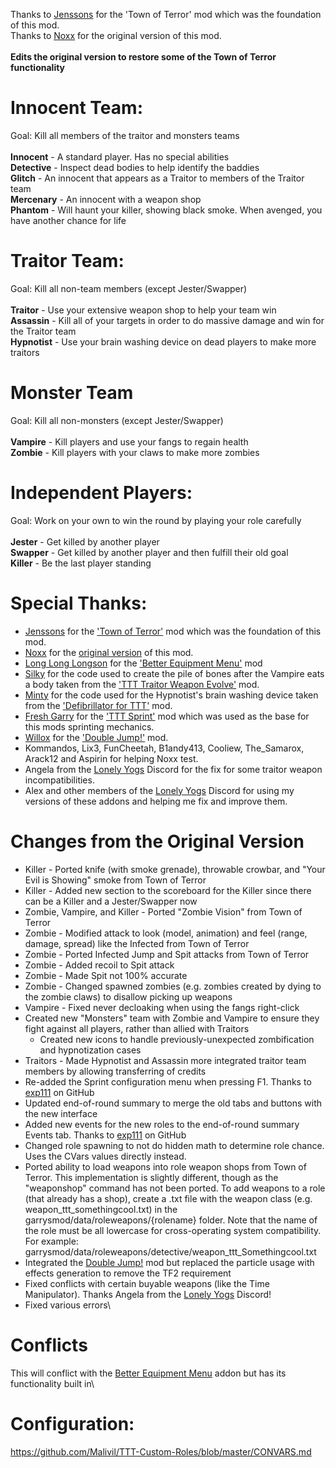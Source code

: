 Thanks to [Jenssons](https://steamcommunity.com/profiles/76561198044525091) for the 'Town of Terror' mod which was the foundation of this mod.\
Thanks to [Noxx](https://steamcommunity.com/id/nickpops98) for the original version of this mod.\
\
**Edits the original version to restore some of the Town of Terror functionality**

# Innocent Team:
Goal: Kill all members of the traitor and monsters teams\
\
**Innocent** - A standard player. Has no special abilities\
**Detective** - Inspect dead bodies to help identify the baddies\
**Glitch** - An innocent that appears as a Traitor to members of the Traitor team\
**Mercenary** - An innocent with a weapon shop\
**Phantom** - Will haunt your killer, showing black smoke. When avenged, you have another chance for life

# Traitor Team:
Goal: Kill all non-team members (except Jester/Swapper)\
\
**Traitor** - Use your extensive weapon shop to help your team win\
**Assassin** - Kill all of your targets in order to do massive damage and win for the Traitor team\
**Hypnotist** - Use your brain washing device on dead players to make more traitors

# Monster Team
Goal: Kill all non-monsters (except Jester/Swapper)\
\
**Vampire** - Kill players and use your fangs to regain health\
**Zombie** - Kill players with your claws to make more zombies

# Independent Players:
Goal: Work on your own to win the round by playing your role carefully\
\
**Jester** - Get killed by another player\
**Swapper** - Get killed by another player and then fulfill their old goal\
**Killer** - Be the last player standing

# Special Thanks:
- [Jenssons](https://steamcommunity.com/profiles/76561198044525091) for the ['Town of Terror'](https://steamcommunity.com/sharedfiles/filedetails/?id=1092556189) mod which was the foundation of this mod.
- [Noxx](https://steamcommunity.com/id/nickpops98) for the [original version](https://steamcommunity.com/sharedfiles/filedetails/?id=1215502383) of this mod.
- [Long Long Longson](https://steamcommunity.com/id/gamerhenne) for the ['Better Equipment Menu'](https://steamcommunity.com/sharedfiles/filedetails/?id=878772496) mod
- [Silky](https://steamcommunity.com/profiles/76561198094798859) for the code used to create the pile of bones after the Vampire eats a body taken from the ['TTT Traitor Weapon Evolve'](https://steamcommunity.com/sharedfiles/filedetails/?id=1240572856) mod.
- [Minty](https://steamcommunity.com/id/_Minty_) for the code used for the Hypnotist's brain washing device taken from the ['Defibrillator for TTT'](https://steamcommunity.com/sharedfiles/filedetails/?id=801433502) mod.
- [Fresh Garry](https://steamcommunity.com/id/Fresh_Garry) for the ['TTT Sprint'](https://steamcommunity.com/sharedfiles/filedetails/?id=933056549) mod which was used as the base for this mods sprinting mechanics.
- [Willox](https://steamcommunity.com/id/willox) for the ['Double Jump!'](https://steamcommunity.com/sharedfiles/filedetails/?id=284538302) mod.
- Kommandos, Lix3, FunCheetah, B1andy413, Cooliew, The_Samarox, Arack12 and Aspirin for helping Noxx test.
- Angela from the [Lonely Yogs](https://lonely-yogs.co.uk/) Discord for the fix for some traitor weapon incompatibilities.
- Alex and other members of the [Lonely Yogs](https://lonely-yogs.co.uk/) Discord for using my versions of these addons and helping me fix and improve them.

# Changes from the Original Version
- Killer - Ported knife (with smoke grenade), throwable crowbar, and "Your Evil is Showing" smoke from Town of Terror
- Killer - Added new section to the scoreboard for the Killer since there can be a Killer and a Jester/Swapper now
- Zombie, Vampire, and Killer - Ported "Zombie Vision" from Town of Terror
- Zombie - Modified attack to look (model, animation) and feel (range, damage, spread) like the Infected from Town of Terror
- Zombie - Ported Infected Jump and Spit attacks from Town of Terror
- Zombie - Added recoil to Spit attack
- Zombie - Made Spit not 100% accurate
- Zombie - Changed spawned zombies (e.g. zombies created by dying to the zombie claws) to disallow picking up weapons
- Vampire - Fixed never decloaking when using the fangs right-click
- Created new "Monsters" team with Zombie and Vampire to ensure they fight against all players, rather than allied with Traitors
	- Created new icons to handle previously-unexpected zombification and hypnotization cases
- Traitors - Made Hypnotist and Assassin more integrated traitor team members by allowing transferring of credits
- Re-added the Sprint configuration menu when pressing F1. Thanks to [exp111](https://github.com/exp111/TTT-Custom-Roles/) on GitHub
- Updated end-of-round summary to merge the old tabs and buttons with the new interface
- Added new events for the new roles to the end-of-round summary Events tab. Thanks to [exp111](https://github.com/exp111/TTT-Custom-Roles/) on GitHub
- Changed role spawning to not do hidden math to determine role chance. Uses the CVars values directly instead.
- Ported ability to load weapons into role weapon shops from Town of Terror. This implementation is slightly different, though as the "weaponshop" command has not been ported. To add weapons to a role (that already has a shop), create a .txt file with the weapon class (e.g. weapon_ttt_somethingcool.txt) in the garrysmod/data/roleweapons/{rolename} folder. Note that the name of the role must be all lowercase for cross-operating system compatibility. For example: garrysmod/data/roleweapons/detective/weapon_ttt_Somethingcool.txt
- Integrated the [Double Jump!](https://steamcommunity.com/sharedfiles/filedetails/?id=284538302) mod but replaced the particle usage with effects generation to remove the TF2 requirement
- Fixed conflicts with certain buyable weapons (like the Time Manipulator). Thanks Angela from the [Lonely Yogs](https://lonely-yogs.co.uk/) Discord!
- Fixed various errors\

# Conflicts
This will conflict with the [Better Equipment Menu](https://steamcommunity.com/sharedfiles/filedetails/?id=878772496) addon but has its functionality built in\

# Configuration:
https://github.com/Malivil/TTT-Custom-Roles/blob/master/CONVARS.md